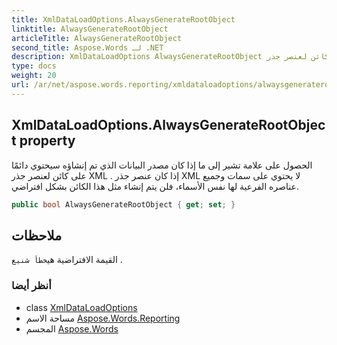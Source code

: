 ```yaml
---
title: XmlDataLoadOptions.AlwaysGenerateRootObject
linktitle: AlwaysGenerateRootObject
articleTitle: AlwaysGenerateRootObject
second_title: Aspose.Words لـ .NET
description: XmlDataLoadOptions AlwaysGenerateRootObject ملكية. الحصول على علامة تشير إلى ما إذا كان مصدر البيانات الذي تم إنشاؤه سيحتوي دائمًا على كائن لعنصر جذر XML . إذا كان عنصر جذر XML لا يحتوي على سمات وجميع عناصره الفرعية لها نفس الأسماء فلن يتم إنشاء مثل هذا الكائن بشكل افتراضي في C#.
type: docs
weight: 20
url: /ar/net/aspose.words.reporting/xmldataloadoptions/alwaysgeneraterootobject/
---
```

## XmlDataLoadOptions.AlwaysGenerateRootObject property

الحصول على علامة تشير إلى ما إذا كان مصدر البيانات الذي تم إنشاؤه سيحتوي دائمًا على كائن لعنصر جذر XML . إذا كان عنصر جذر XML لا يحتوي على سمات وجميع عناصره الفرعية لها نفس الأسماء، فلن يتم إنشاء مثل هذا الكائن بشكل افتراضي.

```csharp
public bool AlwaysGenerateRootObject { get; set; }
```

## ملاحظات

القيمة الافتراضية هي`خطأ شنيع` .

### أنظر أيضا

* class [XmlDataLoadOptions](../)
* مساحة الاسم [Aspose.Words.Reporting](../../../aspose.words.reporting/)
* المجسم [Aspose.Words](../../../)

